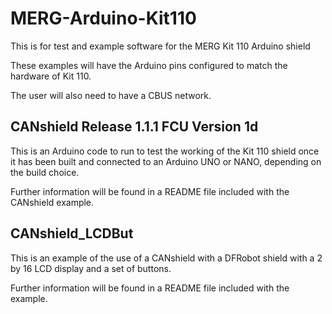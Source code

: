 # MERG-Arduino-Kit110
 This is for test and example software for the MERG Kit 110 Arduino  shield
 
 These examples will have the Arduino pins configured to match the hardware of Kit 110.
 
 The user will also need to have a CBUS network.
 
## CANshield Release 1.1.1 FCU Version 1d
 
 This is an Arduino code to run to test the working of the Kit 110 shield once it has been built and connected to an Arduino UNO or NANO, depending on the build choice.
 
 Further information will be found in a README file included with the CANshield example.
 
 ## CANshield_LCDBut
 
 This is an example of the use of a CANshield with a DFRobot shield with a 2 by 16 LCD display and a set of buttons.
 
 Further information will be found in a README file included with the example.
